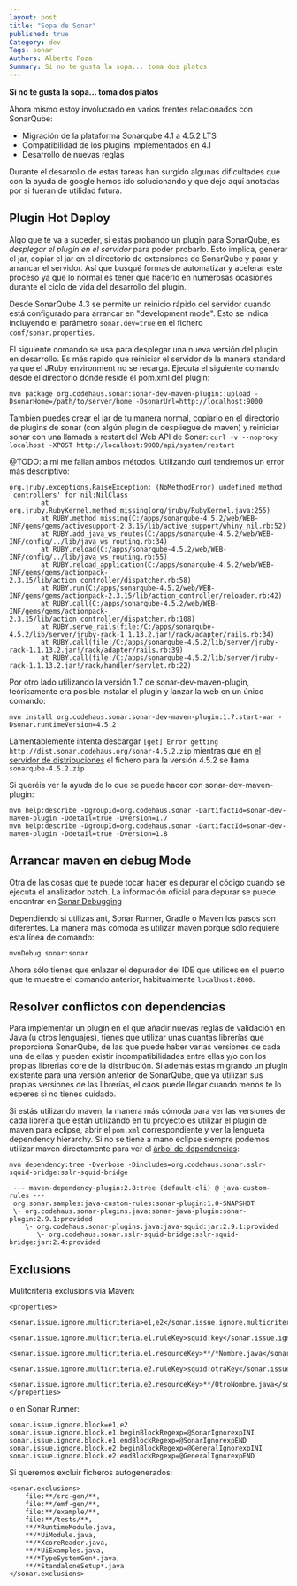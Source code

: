 ```yaml
---
layout: post
title: "Sopa de Sonar"
published: true
Category: dev
Tags: sonar
Authors: Alberto Poza
Summary: Si no te gusta la sopa... toma dos platos
---
```

**Si no te gusta la sopa... toma dos platos**

Ahora mismo estoy involucrado en varios frentes relacionados con SonarQube:
- Migración de la plataforma Sonarqube 4.1 a 4.5.2 LTS
- Compatibilidad de los plugins implementados en 4.1
- Desarrollo de nuevas reglas

Durante el desarrollo de estas tareas han surgido algunas dificultades que con la ayuda de google hemos ido solucionando y que dejo aquí anotadas por si fueran de utilidad futura.

## Plugin Hot Deploy

Algo que te va a suceder, si estás probando un plugin para SonarQube, es *desplegar el plugin en el servidor* para poder probarlo. Esto implica, generar el jar, copiar el jar en el directorio de extensiones de SonarQube y parar y arrancar el servidor. Así que busqué formas de automatizar y acelerar este proceso ya que lo normal es tener que hacerlo en numerosas ocasiones durante el ciclo de vida del desarrollo del plugin.

Desde SonarQube 4.3 se permite un reinicio rápido del servidor cuando está configurado para arrancar en "development mode". Esto se indica incluyendo el parámetro `sonar.dev=true` en el fichero `conf/sonar.properties`. 

El siguiente comando se usa para desplegar una nueva versión del plugin en desarrollo. Es más rápido que reiniciar el servidor de la manera standard ya que el JRuby environment no se recarga. Ejecuta el siguiente comando desde el directorio donde reside el pom.xml del plugin:

    mvn package org.codehaus.sonar:sonar-dev-maven-plugin::upload -DsonarHome=/path/to/server/home -DsonarUrl=http://localhost:9000

También puedes crear el jar de tu manera normal, copiarlo en el directorio de plugins de sonar (con algún plugin de despliegue de maven) y reiniciar sonar con una llamada a restart del Web API de Sonar:
`curl -v --noproxy localhost -XPOST http://localhost:9000/api/system/restart`

@TODO: a mi me fallan ambos métodos. Utilizando curl tendremos un error más descriptivo:

    org.jruby.exceptions.RaiseException: (NoMethodError) undefined method `controllers' for nil:NilClass
            at org.jruby.RubyKernel.method_missing(org/jruby/RubyKernel.java:255)
            at RUBY.method_missing(C:/apps/sonarqube-4.5.2/web/WEB-INF/gems/gems/activesupport-2.3.15/lib/active_support/whiny_nil.rb:52)
            at RUBY.add_java_ws_routes(C:/apps/sonarqube-4.5.2/web/WEB-INF/config/../lib/java_ws_routing.rb:34)
            at RUBY.reload(C:/apps/sonarqube-4.5.2/web/WEB-INF/config/../lib/java_ws_routing.rb:55)
            at RUBY.reload_application(C:/apps/sonarqube-4.5.2/web/WEB-INF/gems/gems/actionpack-2.3.15/lib/action_controller/dispatcher.rb:58)
            at RUBY.run(C:/apps/sonarqube-4.5.2/web/WEB-INF/gems/gems/actionpack-2.3.15/lib/action_controller/reloader.rb:42)
            at RUBY.call(C:/apps/sonarqube-4.5.2/web/WEB-INF/gems/gems/actionpack-2.3.15/lib/action_controller/dispatcher.rb:108)
            at RUBY.serve_rails(file:/C:/apps/sonarqube-4.5.2/lib/server/jruby-rack-1.1.13.2.jar!/rack/adapter/rails.rb:34)
            at RUBY.call(file:/C:/apps/sonarqube-4.5.2/lib/server/jruby-rack-1.1.13.2.jar!/rack/adapter/rails.rb:39)
            at RUBY.call(file:/C:/apps/sonarqube-4.5.2/lib/server/jruby-rack-1.1.13.2.jar!/rack/handler/servlet.rb:22)

Por otro lado utilizando la versión 1.7 de sonar-dev-maven-plugin, teóricamente era posible instalar el plugin y lanzar la web en un único comando:

    mvn install org.codehaus.sonar:sonar-dev-maven-plugin:1.7:start-war -Dsonar.runtimeVersion=4.5.2
    
Lamentablemente intenta descargar `[get] Error getting http://dist.sonar.codehaus.org/sonar-4.5.2.zip` mientras que en [el servidor de distribuciones](http://dist.sonar.codehaus.org/) el fichero para la versión 4.5.2 se llama `sonarqube-4.5.2.zip` 

Si queréis ver la ayuda de lo que se puede hacer con sonar-dev-maven-plugin:

    mvn help:describe -DgroupId=org.codehaus.sonar -DartifactId=sonar-dev-maven-plugin -Ddetail=true -Dversion=1.7
    mvn help:describe -DgroupId=org.codehaus.sonar -DartifactId=sonar-dev-maven-plugin -Ddetail=true -Dversion=1.8

## Arrancar maven en debug Mode

Otra de las cosas que te puede tocar hacer es depurar el código cuando se ejecuta el analizador batch. La información oficial para depurar se puede encontrar en [Sonar Debugging](http://docs.sonarqube.org/display/SONAR/Debugging)

Dependiendo si utilizas ant, Sonar Runner, Gradle o Maven los pasos son diferentes. La manera más cómoda es utilizar maven porque sólo requiere esta línea de comando:

    mvnDebug sonar:sonar 
    
Ahora sólo tienes que enlazar el depurador del IDE que utilices en el puerto que te muestre el comando anterior, habitualmente `localhost:8000`.

## Resolver conflictos con dependencias
Para implementar un plugin en el que añadir nuevas reglas de validación en Java (u otros lenguajes), tienes que utilizar unas cuantas librerías que proporciona SonarQube, de las que puede haber varias versiones de cada una de ellas y pueden existir incompatibilidades entre ellas y/o con los propias librerias core de la distribución. Si además estás migrando un plugin existente para una versión anterior de SonarQube, que ya utilizan sus propias versiones de las librerías, el caos puede llegar cuando menos te lo esperes si no tienes cuidado.

Si estás utilizando maven, la manera más cómoda para ver las versiones de cada librería que están utilizando en tu proyecto es utilizar el plugin de maven para eclipse, abrir el `pom.xml` correspondiente y ver la lengueta dependency hierarchy. Si no se tiene a mano eclipse siempre podemos utilizar maven directamente para ver el [árbol de dependencias](http://maven.apache.org/plugins/maven-dependency-plugin/examples/resolving-conflicts-using-the-dependency-tree.html):

    mvn dependency:tree -Dverbose -Dincludes=org.codehaus.sonar.sslr-squid-bridge:sslr-squid-bridge

     --- maven-dependency-plugin:2.8:tree (default-cli) @ java-custom-rules ---
     org.sonar.samples:java-custom-rules:sonar-plugin:1.0-SNAPSHOT
     \- org.codehaus.sonar-plugins.java:sonar-java-plugin:sonar-plugin:2.9.1:provided
        \- org.codehaus.sonar-plugins.java:java-squid:jar:2.9.1:provided
           \- org.codehaus.sonar.sslr-squid-bridge:sslr-squid-bridge:jar:2.4:provided

## Exclusions
Mulitcriteria exclusions vía Maven:

    <properties>
            <sonar.issue.ignore.multicriteria>e1,e2</sonar.issue.ignore.multicriteria>
            <sonar.issue.ignore.multicriteria.e1.ruleKey>squid:key</sonar.issue.ignore.multicriteria.e1.ruleKey>
            <sonar.issue.ignore.multicriteria.e1.resourceKey>**/*Nombre.java</sonar.issue.ignore.multicriteria.e1.resourceKey>
            <sonar.issue.ignore.multicriteria.e2.ruleKey>squid:otraKey</sonar.issue.ignore.multicriteria.e2.ruleKey>
            <sonar.issue.ignore.multicriteria.e2.resourceKey>**/OtroNombre.java</sonar.issue.ignore.multicriteria.e2.resourceKey>
    </properties>

o en Sonar Runner:

    sonar.issue.ignore.block=e1,e2
    sonar.issue.ignore.block.e1.beginBlockRegexp=@SonarIgnorexpINI
    sonar.issue.ignore.block.e1.endBlockRegexp=@SonarIgnorexpEND
    sonar.issue.ignore.block.e2.beginBlockRegexp=@GeneralIgnorexpINI
    sonar.issue.ignore.block.e2.endBlockRegexp=@GeneralIgnorexpEND

Si queremos excluir ficheros autogenerados:

    <sonar.exclusions>
        file:**/src-gen/**,
        file:**/emf-gen/**,
        file:**/example/**,
        file:**/tests/**,
        **/*RuntimeModule.java,
        **/*UiModule.java,
        **/*XcoreReader.java,
        **/*UiExamples.java,
        **/*TypeSystemGen*.java,
        **/*StandaloneSetup*.java
    </sonar.exclusions>

